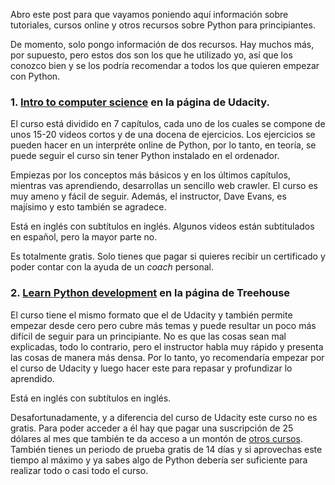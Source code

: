 

Abro este post para que vayamos poniendo aquí información sobre tutoriales, cursos online y otros recursos sobre Python para principiantes.

De momento, solo pongo información de dos recursos. Hay muchos más, por supuesto, pero estos dos son los que he utilizado yo, así que los conozco bien y se los podría recomendar a todos los que quieren empezar con Python.


### 1. [Intro to computer science](https://www.udacity.com/course/intro-to-computer-science--cs101) en la página de **Udacity**.

El curso está dividido en 7 capítulos, cada uno de los cuales se compone de unos 15-20 videos cortos y de una docena de ejercicios. Los ejercicios se pueden hacer en un interpréte online de Python, por lo tanto, en teoría, se puede seguir el curso sin tener Python instalado en el ordenador.

Empiezas por los conceptos más básicos y en los últimos capítulos, mientras vas aprendiendo, desarrollas un sencillo web crawler. El curso es muy ameno y fácil de seguir. Además, el instructor, Dave Evans, es majísimo y esto también se agradece.

Está en inglés con subtítulos en inglés. Algunos videos están subtitulados en español, pero la mayor parte no.

Es totalmente gratis. Solo tienes que pagar si quieres recibir un certificado y poder contar con la ayuda de un *coach* personal.


### 2. [Learn Python development](http://teamtreehouse.com/tracks/learn-python) en la página de **Treehouse**

El curso tiene el mismo formato que el de Udacity y también permite empezar desde cero pero cubre más temas y puede resultar un poco más difícil de seguir para un principiante. No es que las cosas sean mal explicadas, todo lo contrario, pero el instructor habla muy rápido y presenta las cosas de manera más densa. Por lo tanto, yo recomendaría empezar por el curso de Udacity y luego hacer este para repasar y profundizar lo aprendido.

Está en inglés con subtítulos en inglés.

Desafortunadamente, y a diferencia del curso de Udacity este curso no es gratis. Para poder acceder a él hay que pagar una suscripción de 25 dólares al mes que también te da acceso a un montón de [otros cursos](http://teamtreehouse.com/tracks). También tienes un periodo de prueba gratis de 14 días y si aprovechas este tiempo al máximo y ya sabes algo de Python debería ser suficiente para realizar todo o casi todo el curso.







